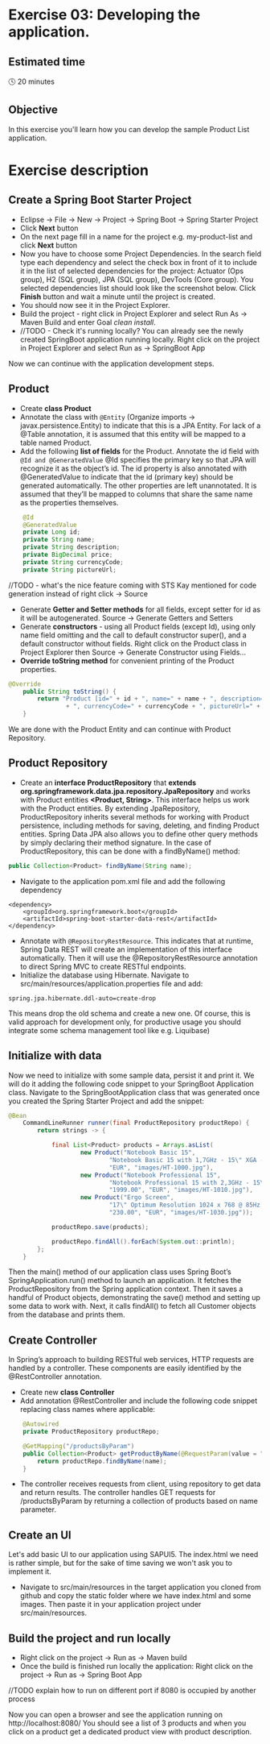 # Exercise 03: Developing the application.

## Estimated time

:clock4: 20 minutes

## Objective

In this exercise you'll learn how you can develop the sample Product List application.

# Exercise description

## Create a Spring Boot Starter Project

- Eclipse -> File -> New -> Project -> Spring Boot -> Spring Starter Project
- Click **Next** button
- On the next page fill in a name for the project e.g. my-product-list and click **Next** button
- Now you have to choose some Project Dependencies. In the search field type each dependency and select the check box in front of it to include it in the list of selected dependencies for the project: Actuator (Ops group), H2 (SQL group), JPA (SQL group), DevTools (Core group). You selected dependencies list should look like the screenshot below. Click **Finish** button and wait a minute until the project is created.
- You should now see it in the Project Explorer.
- Build the project - right click in Project Explorer and select Run As -> Maven Build and enter Goal *clean install*.
- //TODO - Check it's running locally? You can already see the newly created SpringBoot application running locally. Right click on the project in Project Explorer and select Run as -> SpringBoot App

Now we can continue with the application development steps.

## Product
- Create **class Product**
- Annotate the class with ```@Entity``` (Organize imports -> javax.persistence.Entity) to indicate that this is a JPA Entity.  For lack of a @Table annotation, it is assumed that this entity will be mapped to a table named Product.
- Add the following **list of fields** for the Product. Annotate the id field with ```@Id and @GeneratedValue```
@Id specifies the primary key so that JPA will recognize it as the object’s id. The id property is also annotated with @GeneratedValue to indicate that the id (primary key) should be generated automatically. The other properties are left unannotated. It is assumed that they’ll be mapped to columns that share the same name as the properties themselves.

```java
    @Id
	@GeneratedValue
    private Long id;
	private String name;
	private String description;
	private BigDecimal price;
	private String currencyCode;
	private String pictureUrl;
```

//TODO - what's the nice feature coming with STS Kay mentioned for code generation instead of right click -> Source

- Generate **Getter and Setter methods** for all fields, except setter for id as it will be autogenerated. Source -> Generate Getters and Setters
- Generate **constructors** - using all Product fields (except Id), using only name field omitting and the call to default constructor super(), and a default constructor without fields. Right click on the Product class in Project Explorer then Source -> Generate Constructor using Fields...
- **Override toString method** for convenient printing of the Product properties.

```java
@Override
	public String toString() {
		return "Product [id=" + id + ", name=" + name + ", description=" + description + ", price=" + price
				+ ", currencyCode=" + currencyCode + ", pictureUrl=" + pictureUrl + "]";
	}

```
We are done with the Product Entity and can continue with Product Repository.

## Product Repository
- Create an **interface ProductRepository** that **extends org.springframework.data.jpa.repository.JpaRepository** and works with Product entities **<Product, String>**. This interface helps us work with the Product entities. By extending JpaRepository, ProductRepository inherits several methods for working with Product persistence, including methods for saving, deleting, and finding Product entities. Spring Data JPA also allows you to define other query methods by simply declaring their method signature. In the case of ProductRepository, this can be done with a findByName() method:
```java
public Collection<Product> findByName(String name);
```
- Navigate to the application pom.xml file and add the following dependency
```Config
<dependency>
    <groupId>org.springframework.boot</groupId>
    <artifactId>spring-boot-starter-data-rest</artifactId>
</dependency>
```
- Annotate with ```@RepositoryRestResource```. This indicates that at runtime, Spring Data REST will create an implementation of this interface automatically. Then it will use the @RepositoryRestResource annotation to direct Spring MVC to create RESTful endpoints.
- Initialize the database using Hibernate. Navigate to src/main/resources/application.properties file and add:
```Config
spring.jpa.hibernate.ddl-auto=create-drop
```
This means drop the old schema and create a new one. Of course, this is valid approach for development only, for productive usage you should integrate some schema management tool like e.g. Liquibase)

## Initialize with data
Now we need to initialize with some sample data, persist it and print it. We will do it adding the following code snippet to your SpringBoot Application class. Navigate to the SpringBootApplication class that was generated once you created the Spring Starter Project and add the snippet:

```java
@Bean
	CommandLineRunner runner(final ProductRepository productRepo) {
		return strings -> {

			final List<Product> products = Arrays.asList(
					new Product("Notebook Basic 15",
							"Notebook Basic 15 with 1,7GHz - 15\" XGA - 1024MB DDR2 SDRAM - 40GB Hard Disc", "956.00",
							"EUR", "images/HT-1000.jpg"),
					new Product("Notebook Professional 15",
							"Notebook Professional 15 with 2,3GHz - 15\" XGA - 2048MB DDR2 SDRAM - 40GB Hard Disc - DVD-Writer (DVD-R/+R/-RW/-RAM)",
							"1999.00", "EUR", "images/HT-1010.jpg"),
					new Product("Ergo Screen",
							"17\" Optimum Resolution 1024 x 768 @ 85Hz, Max resolution 1280 x 960 @ 75Hz, Dot Pitch: 0.27mm",
							"230.00", "EUR", "images/HT-1030.jpg"));

			productRepo.save(products);

			productRepo.findAll().forEach(System.out::println);
		};
	}
```
Then the main() method of our application class uses Spring Boot’s SpringApplication.run() method to launch an application. It fetches the ProductRepository from the Spring application context. Then it saves a handful of Product objects, demonstrating the save() method and setting up some data to work with. Next, it calls findAll() to fetch all Customer objects from the database and prints them.

## Create Controller
In Spring’s approach to building RESTful web services, HTTP requests are handled by a controller. These components are easily identified by the @RestController annotation.
- Create new **class Controller**
- Add annotation @RestController and include the following code snippet replacing class names where applicable:
```java
	@Autowired
	private ProductRepository productRepo;

	@GetMapping("/productsByParam")
	public Collection<Product> getProductByName(@RequestParam(value = "name") final String name) {
		return productRepo.findByName(name);
	}
```
- The controller receives requests from client, using repository to get data and return results.
The controller handles GET requests for /productsByParam by returning a collection of products based on name parameter.

## Create an UI
Let's add basic UI to our application using SAPUI5. The index.html we need is rather simple, but for the sake of time saving we won't ask you to implement it.
- Navigate to src/main/resources in the target application you cloned from github and copy the static folder where we have index.html and some images. Then paste it in your application project under src/main/resources.

## Build the project and run locally
- Right click on the project -> Run as -> Maven build
- Once the build is finished run locally the application: Right click on the project -> Run as -> Spring Boot App

//TODO explain how to run on different port if 8080 is occupied by another process

Now you can open a browser and see the application running on http://localhost:8080/
You should see a list of 3 products and when you click on a product get a dedicated product view with product description.
